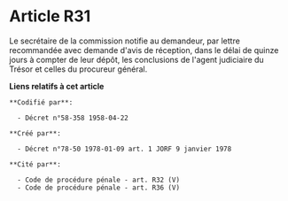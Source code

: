 # Article R31

Le secrétaire de la commission notifie au demandeur, par lettre recommandée avec demande d'avis de réception, dans le délai
de quinze jours à compter de leur dépôt, les conclusions de l'agent judiciaire du Trésor et celles du procureur général.

**Liens relatifs à cet article**

	**Codifié par**:

	  - Décret n°58-358 1958-04-22

	**Créé par**:

	  - Décret n°78-50 1978-01-09 art. 1 JORF 9 janvier 1978

	**Cité par**:

	  - Code de procédure pénale - art. R32 (V)
	  - Code de procédure pénale - art. R36 (V)
